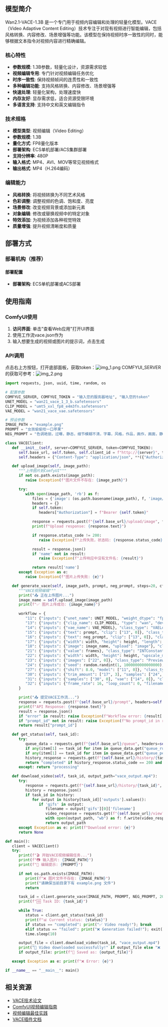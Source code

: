 
## 模型简介

Wan2.1-VACE-1.3B 是一个专门用于视频内容编辑和处理的轻量化模型。VACE（Video Adaptive Content Editing）技术专注于对现有视频进行智能编辑，包括风格转换、内容修改、场景增强等功能。该模型在保持视频时序一致性的同时，能够根据文本指令对视频内容进行精确编辑。

### 核心特性
- **参数规模**: 1.3B参数，轻量化设计，资源需求较低
- **视频编辑专用**: 专门针对视频编辑任务优化
- **时序一致性**: 保持视频帧间的连贯性和一致性
- **多种编辑功能**: 支持风格转换、内容修改、场景增强等
- **快速处理**: 轻量化架构，处理速度快
- **内存友好**: 显存需求低，适合资源受限环境
- **多语言支持**: 支持中文和英文编辑指令

### 技术规格
- **模型类型**: 视频编辑（Video Editing）
- **参数规模**: 1.3B
- **量化方式**: FP8量化版本
- **部署架构**: ECS单机部署/ACS集群部署
- **支持分辨率**: 480P
- **输入格式**: MP4、AVI、MOV等常见视频格式
- **输出格式**: MP4（H.264编码）

### 编辑能力
- **风格转换**: 将视频转换为不同艺术风格
- **色彩调整**: 调整视频的色调、饱和度、亮度
- **场景修改**: 改变视频背景或添加新元素
- **对象编辑**: 修改或替换视频中的特定对象
- **特效添加**: 为视频添加各种视觉特效
- **质量增强**: 提升视频清晰度和质量

## 部署方式

### 部署机构（推荐）

#### 部署配置
- **部署架构**: ECS单机部署或ACS部署


## 使用指南

### ComfyUI使用

1. **访问界面**: 单击"查看Web应用"打开UI界面
2. 使用工作流vace.json作为
3. 输入想要生成的视频或图片的提示词，点击生成


### API调用
点击右上方按钮，打开底部面板，获取token：![img_1.png](img_1.png)
COMFYUI_SERVER的获取可参考：![img_2.png](img_2.png)
```python
import requests, json, uuid, time, random, os

# 配置参数
COMFYUI_SERVER, COMFYUI_TOKEN = "输入您的服务器地址", "输入您的token"
UNET_MODEL = "wan21_vace_1_3_b.safetensors"
CLIP_MODEL = "umt5_xxl_fp8_e4m3fn.safetensors"
VAE_MODEL = "wan21_vace_vae.safetensors"

# 预设参数
IMAGE_PATH = "example.png"
PROMPT = "女孩偷偷咬一口苹果"
NEG_PROMPT = "色调艳丽，过曝，静态，细节模糊不清，字幕，风格，作品，画作，画面，静止，整体发灰，最差质量，低质量，JPEG压缩残留，丑陋的，残缺的"

class VACEClient:
   def __init__(self, server=COMFYUI_SERVER, token=COMFYUI_TOKEN):
      self.base_url, self.token, self.client_id = f"http://{server}", token, str(uuid.uuid4())
      self.headers = {"Content-Type": "application/json", **({"Authorization": f"Bearer {token}"} if token else {})}

   def upload_image(self, image_path):
      """上传图片到ComfyUI"""
      if not os.path.exists(image_path):
         raise Exception(f"图片文件不存在: {image_path}")

      try:
         with open(image_path, 'rb') as f:
            files = {'image': (os.path.basename(image_path), f, 'image/png')}
            headers = {}
            if self.token:
               headers["Authorization"] = f"Bearer {self.token}"

            response = requests.post(f"{self.base_url}/upload/image", files=files, headers=headers)
            print(f"Upload response: {response.text}")

            if response.status_code != 200:
               raise Exception(f"上传失败，状态码: {response.status_code}")

            result = response.json()
            if 'name' not in result:
               raise Exception(f"上传响应中没有文件名: {result}")

            return result['name']
      except Exception as e:
         raise Exception(f"图片上传失败: {e}")

   def generate_vace(self, image_path, prompt, neg_prompt, steps=20, cfg=4, frames=49, width=480, height=480):
      """VACE视频编辑"""
      print("📤 正在上传图片...")
      image_name = self.upload_image(image_path)
      print(f"✅ 图片上传成功: {image_name}")

      workflow = {
         "11": {"inputs": {"unet_name": UNET_MODEL, "weight_dtype": "fp8_e4m3fn_fast"}, "class_type": "UNETLoader"},
         "13": {"inputs": {"clip_name": CLIP_MODEL, "type": "wan", "device": "default"}, "class_type": "CLIPLoader"},
         "14": {"inputs": {"vae_name": VAE_MODEL}, "class_type": "VAELoader"},
         "15": {"inputs": {"text": prompt, "clip": ["13", 0]}, "class_type": "CLIPTextEncode"},
         "16": {"inputs": {"text": neg_prompt, "clip": ["13", 0]}, "class_type": "CLIPTextEncode"},
         "17": {"inputs": {"width": width, "height": height, "length": ["21", 0], "batch_size": 1, "strength": 1.0, "positive": ["15", 0], "negative": ["16", 0], "vae": ["14", 0]}, "class_type": "WanVaceToVideo"},
         "18": {"inputs": {"image": image_name, "upload": "image"}, "class_type": "LoadImage"},
         "21": {"inputs": {"value": frames}, "class_type": "INTConstant"},
         "22": {"inputs": {"width": width, "height": height, "upscale_method": "nearest-exact", "keep_proportion": "crop", "pad_color": "0, 0, 0", "crop_position": "center", "divisible_by": 2, "device": "gpu", "image": ["18", 0]}, "class_type": "ImageResizeKJv2"},
         "23": {"inputs": {"images": ["22", 0]}, "class_type": "PreviewImage"},
         "24": {"inputs": {"seed": random.randint(1, 1000000000000000), "steps": steps, "cfg": cfg, "sampler_name": "uni_pc", "scheduler": "simple", "denoise": 1, "model": ["27", 0], "positive": ["17", 0], "negative": ["17", 1], "latent_image": ["17", 2]}, "class_type": "KSampler"},
         "27": {"inputs": {"shift": 8.0, "model": ["11", 0]}, "class_type": "ModelSamplingSD3"},
         "30": {"inputs": {"trim_amount": ["17", 3], "samples": ["24", 0]}, "class_type": "TrimVideoLatent"},
         "31": {"inputs": {"samples": ["30", 0], "vae": ["14", 0]}, "class_type": "VAEDecode"},
         "32": {"inputs": {"frame_rate": 16, "loop_count": 0, "filename_prefix": "VACE_video", "format": "video/h264-mp4", "pix_fmt": "yuv420p", "crf": 19, "save_metadata": True, "trim_to_audio": False, "pingpong": False, "save_output": True, "images": ["31", 0]}, "class_type": "VHS_VideoCombine"}
      }

      print("📤 提交VACE工作流...")
      response = requests.post(f"{self.base_url}/prompt", headers=self.headers, json={"prompt": workflow, "client_id": self.client_id})
      print(f"API Response: {response.text}")
      result = response.json()
      if "error" in result: raise Exception(f"Workflow error: {result['error']}")
      if "prompt_id" not in result: raise Exception(f"No prompt_id in response: {result}")
      return result["prompt_id"]

   def get_status(self, task_id):
      try:
         queue_data = requests.get(f"{self.base_url}/queue", headers=self.headers).json()
         if any(item[1] == task_id for item in queue_data.get("queue_running", [])): return "processing"
         if any(item[1] == task_id for item in queue_data.get("queue_pending", [])): return "pending"
         history_response = requests.get(f"{self.base_url}/history/{task_id}", headers=self.headers)
         return "completed" if history_response.status_code == 200 and task_id in history_response.json() else "processing"
      except: return "processing"

   def download_video(self, task_id, output_path="vace_output.mp4"):
      try:
         response = requests.get(f"{self.base_url}/history/{task_id}", headers=self.headers)
         history = response.json()
         if task_id in history:
            for output in history[task_id]['outputs'].values():
               if 'gifs' in output:
                  filename = output['gifs'][0]['filename']
                  video_response = requests.get(f"{self.base_url}/view?filename={filename}", headers=self.headers)
                  with open(output_path, "wb") as f: f.write(video_response.content)
                  return output_path
      except Exception as e: print(f"Download error: {e}")
      return None

def main():
   client = VACEClient()
   try:
      print(f"🎬 开始VACE视频编辑任务...")
      print(f"📷 输入图片: {IMAGE_PATH}")
      print(f"📝 编辑提示: {PROMPT}")

      if not os.path.exists(IMAGE_PATH):
         print(f"❌ 图片文件不存在: {IMAGE_PATH}")
         print("请确保当前目录下有 example.png 文件")
         return

      task_id = client.generate_vace(IMAGE_PATH, PROMPT, NEG_PROMPT, 20, 4, 49, 480, 480)
      print(f"🆔 Task ID: {task_id}")

      while True:
         status = client.get_status(task_id)
         print(f"📊 Current status: {status}")
         if status == "completed": print("✅ Video ready!"); break
         elif status == "failed": print("❌ Generation failed!"); exit(1)
         time.sleep(10)

      output_file = client.download_video(task_id, "vace_output.mp4")
      print("🎉 Video downloaded successfully!" if output_file else "❌ Failed to download video")
      if output_file: print(f"📁 Saved as: {output_file}")

   except Exception as e: print(f"❌ Error: {e}")

if __name__ == "__main__": main()
```



## 相关资源

- [VACE技术论文](https://arxiv.org/abs/vace-video-editing)
- [ComfyUI视频编辑指南](https://comfyui-wiki.com/zh/video/editing)
- [视频编辑最佳实践](https://docs.comfy.org/video/best_practices)
- [VACE插件文档](https://github.com/kijai/ComfyUI-VACEWrapper)
